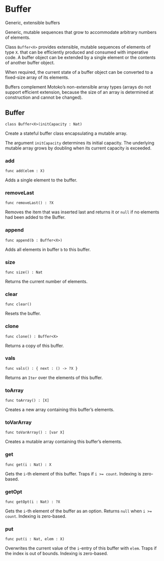 # Buffer

Generic, extensible buffers

Generic, mutable sequences that grow to accommodate arbitrary numbers of elements.

Class `Buffer<X>` provides extensible, mutable sequences of elements of type `X`. that can be efficiently produced and consumed with imperative code. A buffer object can be extended by a single element or the contents of another buffer object.

When required, the current state of a buffer object can be converted to a fixed-size array of its elements.

Buffers complement Motoko’s non-extensible array types (arrays do not support efficient extension, because the size of an array is determined at construction and cannot be changed).

## Buffer

``` motoko
class Buffer<X>(initCapacity : Nat)
```

Create a stateful buffer class encapsulating a mutable array.

The argument `initCapacity` determines its initial capacity. The underlying mutable array grows by doubling when its current capacity is exceeded.

### add

``` motoko
func add(elem : X)
```

Adds a single element to the buffer.

### removeLast

``` motoko
func removeLast() : ?X
```

Removes the item that was inserted last and returns it or `null` if no elements had been added to the Buffer.

### append

``` motoko
func append(b : Buffer<X>)
```

Adds all elements in buffer `b` to this buffer.

### size

``` motoko
func size() : Nat
```

Returns the current number of elements.

### clear

``` motoko
func clear()
```

Resets the buffer.

### clone

``` motoko
func clone() : Buffer<X>
```

Returns a copy of this buffer.

### vals

``` motoko
func vals() : { next : () -> ?X }
```

Returns an `Iter` over the elements of this buffer.

### toArray

``` motoko
func toArray() : [X]
```

Creates a new array containing this buffer’s elements.

### toVarArray

``` motoko
func toVarArray() : [var X]
```

Creates a mutable array containing this buffer’s elements.

### get

``` motoko
func get(i : Nat) : X
```

Gets the `i`-th element of this buffer. Traps if `i >= count`. Indexing is zero-based.

### getOpt

``` motoko
func getOpt(i : Nat) : ?X
```

Gets the `i`-th element of the buffer as an option. Returns `null` when `i >= count`. Indexing is zero-based.

### put

``` motoko
func put(i : Nat, elem : X)
```

Overwrites the current value of the `i`-entry of this buffer with `elem`. Traps if the index is out of bounds. Indexing is zero-based.
